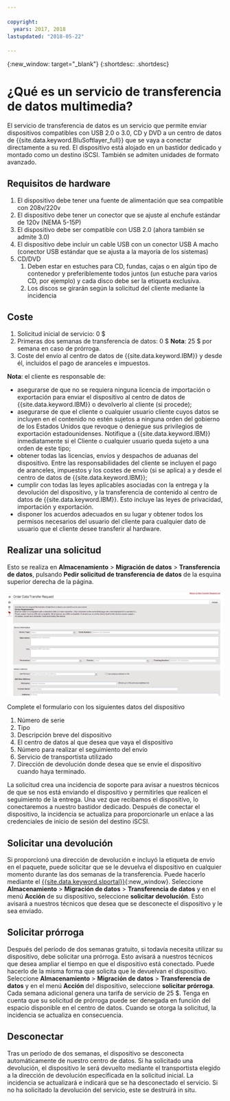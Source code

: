 ```yaml
---

copyright:
  years: 2017, 2018
lastupdated: "2018-05-22"

---
```

{:new_window: target="_blank"}
{:shortdesc: .shortdesc}

# ¿Qué es un servicio de transferencia de datos multimedia?
 
El servicio de transferencia de datos es un servicio que permite enviar dispositivos compatibles con USB 2.0 o 3.0, CD y DVD a un centro de datos de {{site.data.keyword.BluSoftlayer_full}} que se vaya a conectar directamente a su red. El dispositivo está alojado en un bastidor dedicado y montado como un destino iSCSI. También se admiten unidades de formato avanzado.

## Requisitos de hardware
1.    El dispositivo debe tener una fuente de alimentación que sea compatible con 208v/220v
2.    El dispositivo debe tener un conector que se ajuste al enchufe estándar de 120v (NEMA 5-15P)
3.    El dispositivo debe ser compatible con USB 2.0 (ahora también se admite 3.0)
4.    El dispositivo debe incluir un cable USB con un conector USB A macho (conector USB estándar que se ajusta a la mayoría de los sistemas)
5.    CD/DVD
      1.    Deben estar en estuches para CD, fundas, cajas o en algún tipo de contenedor y preferiblemente todos juntos (un estuche para varios CD, por ejemplo) y cada disco debe ser la etiqueta exclusiva.
      2.    Los discos se girarán según la solicitud del cliente mediante la incidencia

## Coste
1.    Solicitud inicial de servicio: 0 $
2.    Primeras dos semanas de transferencia de datos: 0 $
      **Nota**: 25 $ por semana en caso de prórroga.
3.    Coste del envío al centro de datos de {{site.data.keyword.IBM}} y desde él, incluidos el pago de aranceles e impuestos.

**Nota**: el cliente es responsable de:  
- asegurarse de que no se requiera ninguna licencia de importación o exportación para enviar el dispositivo al centro de datos de {{site.data.keyword.IBM}} o devolverlo al cliente (si procede); 
- asegurarse de que el cliente o cualquier usuario cliente cuyos datos se incluyen en el contenido no estén sujetos a ninguna orden del gobierno de los Estados Unidos que revoque o deniegue sus privilegios de exportación estadounidenses. Notifique a {{site.data.keyword.IBM}} inmediatamente si el Cliente o cualquier usuario queda sujeto a una orden de este tipo;  
- obtener todas las licencias, envíos y despachos de aduanas del dispositivo. Entre las responsabilidades del cliente se incluyen el pago de aranceles, impuestos y los costes de envío (si se aplica) a y desde el centro de datos de {{site.data.keyword.IBM}};   
- cumplir con todas las leyes aplicables asociadas con la entrega y la devolución del dispositivo, y la transferencia de contenido al centro de datos de {{site.data.keyword.IBM}}. Esto incluye las leyes de privacidad, importación y exportación.
- disponer los acuerdos adecuados en su lugar y obtener todos los permisos necesarios del usuario del cliente para cualquier dato de usuario que el cliente desee transferir al hardware.

## Realizar una solicitud
Esto se realiza en **Almacenamiento** > **Migración de datos** > **Transferencia de datos**, pulsando **Pedir solicitud de transferencia de datos** de la esquina superior derecha de la página.

![Realización de una solicitud de transferencia de datos](/images/DTS.png)

Complete el formulario con los siguientes datos del dispositivo
1. Número de serie
2. Tipo
3. Descripción breve del dispositivo
4. El centro de datos al que desea que vaya el dispositivo
5. Número para realizar el seguimiento del envío
6. Servicio de transportista utilizado
7. Dirección de devolución donde desea que se envíe el dispositivo cuando haya terminado.

La solicitud crea una incidencia de soporte para avisar a nuestros técnicos de que se nos está enviando el dispositivo y permitirles que realicen el seguimiento de la entrega. Una vez que recibamos el dispositivo, lo conectaremos a nuestro bastidor dedicado. Después de conectar el dispositivo, la incidencia se actualiza para proporcionarle un enlace a las credenciales de inicio de sesión del destino iSCSI.

## Solicitar una devolución
Si proporcionó una dirección de devolución e incluyó la etiqueta de envío en el paquete, puede solicitar que se le devuelva el dispositivo en cualquier momento durante las dos semanas de la transferencia. Puede hacerlo mediante el [{{site.data.keyword.slportal}}](https://control.softlayer.com/){:new_window}. Seleccione **Almacenamiento** > **Migración de datos** > **Transferencia de datos** y en el menú **Acción** de su dispositivo, seleccione **solicitar devolución**. Esto avisará a nuestros técnicos que desea que se desconecte el dispositivo y le sea enviado.

## Solicitar prórroga
Después del período de dos semanas gratuito, si todavía necesita utilizar su dispositivo, debe solicitar una prórroga. Esto avisará a nuestros técnicos que desea ampliar el tiempo en que el dispositivo está conectado. Puede hacerlo de la misma forma que solicita que le devuelvan el dispositivo. Seleccione **Almacenamiento** > **Migración de datos** > **Transferencia de datos** y en el menú **Acción** del dispositivo, seleccione **solicitar prórroga**. Cada semana adicional genera una tarifa de servicio de 25 $. Tenga en cuenta que su solicitud de prórroga puede ser denegada en función del espacio disponible en el centro de datos. Cuando se otorga la solicitud, la incidencia se actualiza en consecuencia.

## Desconectar
Tras un período de dos semanas, el dispositivo se desconecta automáticamente de nuestro centro de datos. Si ha solicitado una devolución, el dispositivo le será devuelto mediante el transportista elegido a la dirección de devolución especificada en la solicitud inicial. La incidencia se actualizará e indicará que se ha desconectado el servicio. Si no ha solicitado la devolución del servicio, este se destruirá in situ.
